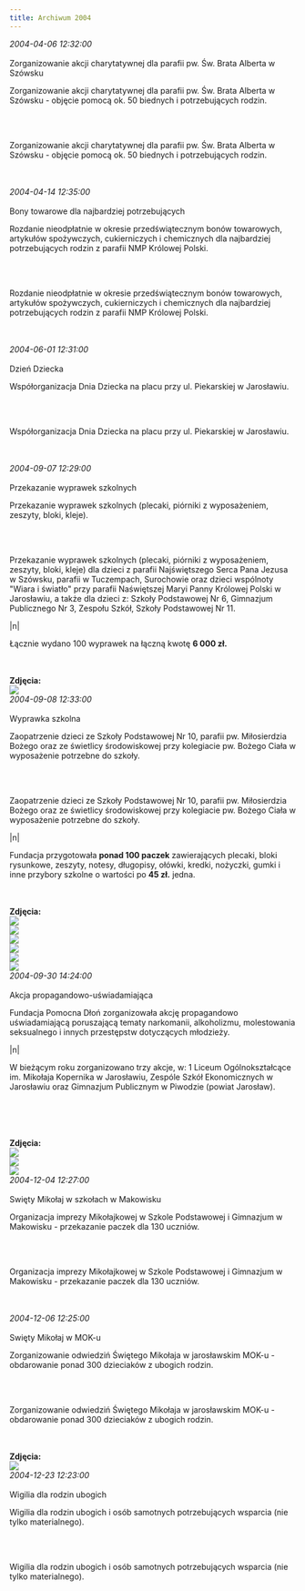```yaml
---
title: Archiwum 2004
---
```


<div class="archiveItem">
<i>2004-04-06 12:32:00</i><br><br>
Zorganizowanie akcji charytatywnej dla parafii pw. Św. Brata Alberta w Szówsku<p>Zorganizowanie akcji charytatywnej dla parafii pw. Św. Brata Alberta w Szówsku - objęcie pomocą ok. 50 biednych i potrzebujących rodzin.</p><br><br>
<p>Zorganizowanie akcji charytatywnej dla parafii pw. Św. Brata Alberta w Szówsku - objęcie pomocą ok. 50 biednych i potrzebujących rodzin.</p><br><br>
</div>
<div class="archiveItem">
<i>2004-04-14 12:35:00</i><br><br>
Bony towarowe dla najbardziej potrzebujących<p>Rozdanie nieodpłatnie w okresie przedświątecznym bonów towarowych, artykułów spożywczych, cukierniczych i chemicznych dla najbardziej potrzebujących rodzin z parafii NMP Królowej Polski.</p><br><br>
<p>Rozdanie nieodpłatnie w okresie przedświątecznym bonów towarowych, artykułów spożywczych, cukierniczych i chemicznych dla najbardziej potrzebujących rodzin z parafii NMP Królowej Polski.</p><br><br>
</div>
<div class="archiveItem">
<i>2004-06-01 12:31:00</i><br><br>
Dzień Dziecka<p>Współorganizacja Dnia Dziecka na placu przy ul. Piekarskiej w Jarosławiu.</p><br><br>
<p>Współorganizacja Dnia Dziecka na placu przy ul. Piekarskiej w Jarosławiu.</p><br><br>
</div>
<div class="archiveItem">
<i>2004-09-07 12:29:00</i><br><br>
Przekazanie wyprawek szkolnych<p>Przekazanie wyprawek szkolnych (plecaki, piórniki z wyposażeniem, zeszyty, bloki, kleje).</p><br><br>
<p>Przekazanie wyprawek szkolnych (plecaki, piórniki z wyposażeniem, zeszyty, bloki, kleje) dla dzieci z parafii Najświętszego Serca Pana Jezusa w Szówsku, parafii w Tuczempach, Surochowie oraz dzieci wspólnoty "Wiara i światło" przy parafii Naświętszej Maryi Panny Królowej Polski w Jarosławiu, a także dla dzieci z: Szkoły Podstawowej Nr 6, Gimnazjum Publicznego Nr 3, Zespołu Szkół, Szkoły Podstawowej Nr 11.</p>|n|<p>Łącznie wydano 100 wyprawek na łączną kwotę <strong>6 000 zł.</strong></p><br><br>
<b>Zdjęcia:</b><br>
<div class="centerImgs">
<img src="img/archive_files/06.jpg" /><br>
</div>
</div>
<div class="archiveItem">
<i>2004-09-08 12:33:00</i><br><br>
Wyprawka szkolna <p>Zaopatrzenie dzieci ze Szkoły Podstawowej Nr 10, parafii pw. Miłosierdzia Bożego oraz ze świetlicy środowiskowej przy kolegiacie pw. Bożego Ciała w wyposażenie potrzebne do szkoły.</p><br><br>
<p>Zaopatrzenie dzieci ze Szkoły Podstawowej Nr 10, parafii pw. Miłosierdzia Bożego oraz ze świetlicy środowiskowej przy kolegiacie pw. Bożego Ciała w wyposażenie potrzebne do szkoły.</p>|n|<p>Fundacja przygotowała <strong>ponad 100 paczek</strong> zawierających plecaki, bloki rysunkowe, zeszyty, notesy, długopisy, ołówki, kredki, nożyczki, gumki i inne przybory szkolne o wartości po <strong>45 zł.</strong> jedna.</p><br><br>
<b>Zdjęcia:</b><br>
<div class="centerImgs">
<img src="img/archive_files/piknik1.jpg" /><br>
<img src="img/archive_files/piknik2.jpg" /><br>
<img src="img/archive_files/piknik3.jpg" /><br>
<img src="img/archive_files/piknik4.jpg" /><br>
<img src="img/archive_files/piknik5.jpg" /><br>
<img src="img/archive_files/piknik6.jpg" /><br>
</div>
</div>
<div class="archiveItem">
<i>2004-09-30 14:24:00</i><br><br>
Akcja propagandowo-uświadamiająca<p>Fundacja Pomocna Dłoń zorganizowała akcję propagandowo uświadamiającą poruszającą tematy narkomanii, alkoholizmu, molestowania seksualnego i innych przestępstw dotyczących młodzieży.</p>|n|<p>W bieżącym roku zorganizowano trzy akcje, w: 1 Liceum Ogólnokształcące im. Mikołaja Kopernika w Jarosławiu, Zespóle Szkół Ekonomicznych w Jarosławiu oraz Gimnazjum Publicznym w Piwodzie (powiat Jarosław).</p><br><br>
<br><br>
<b>Zdjęcia:</b><br>
<div class="centerImgs">
<img src="img/archive_files/skanuj0003[1].jpg" /><br>
<img src="img/archive_files/skanuj0004[1][1].jpg" /><br>
<img src="img/archive_files/skanuj0005[1].jpg" /><br>
</div>
</div>
<div class="archiveItem">
<i>2004-12-04 12:27:00</i><br><br>
Swięty Mikołaj w szkołach w Makowisku<p>Organizacja imprezy Mikołajkowej w Szkole Podstawowej i Gimnazjum w Makowisku - przekazanie paczek dla 130 uczniów.</p><br><br>
<p>Organizacja imprezy Mikołajkowej w Szkole Podstawowej i Gimnazjum w Makowisku - przekazanie paczek dla 130 uczniów.</p><br><br>
</div>
<div class="archiveItem">
<i>2004-12-06 12:25:00</i><br><br>
Swięty Mikołaj w MOK-u<p>Zorganizowanie odwiedziń Świętego Mikołaja w jarosławskim MOK-u - obdarowanie ponad 300 dzieciaków z ubogich rodzin.</p><br><br>
<p>Zorganizowanie odwiedziń Świętego Mikołaja w jarosławskim MOK-u - obdarowanie ponad 300 dzieciaków z ubogich rodzin.</p><br><br>
<b>Zdjęcia:</b><br>
<div class="centerImgs">
<img src="img/archive_files/04.jpg" /><br>
</div>
</div>
<div class="archiveItem">
<i>2004-12-23 12:23:00</i><br><br>
Wigilia dla rodzin ubogich<p>Wigilia dla rodzin ubogich i osób samotnych potrzebujących wsparcia (nie tylko materialnego).</p><br><br>
<p>Wigilia dla rodzin ubogich i osób samotnych potrzebujących wsparcia (nie tylko materialnego).</p><br><br>
</div>
